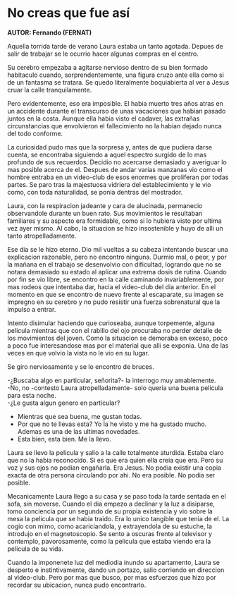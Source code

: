 # No creas que fue así

**AUTOR: Fernando (FERNAT)**

Aquella torrida tarde de verano Laura estaba un tanto agotada. Depues
de salir de trabajar se le ocurrio hacer algunas compras en el centro.

Su cerebro empezaba a agitarse nervioso dentro de su bien formado
habitaculo cuando, sorprendentemente, una figura cruzo ante ella como
si de un fantasma se tratara. Se quedo literalmente boquiabierta al ver
a Jesus cruar la calle tranquilamente.

Pero evidentemente, eso era imposible. El habia muerto tres años atras
en un accidente durante el transcurso de unas vacaciones que habian
pasado juntos en la costa. Aunque ella habia visto el cadaver, las
extrañas circunstancias que envolvieron el fallecimiento no la habian
dejado nunca del todo conforme.

La curiosidad pudo mas que la sorpresa y, antes de que pudiera darse
cuenta, se encontraba siguiendo a aquel espectro surgido de lo mas
profundo de sus recuerdos. Decidio no acercarse demasiado y averiguar
lo mas posible acerca de el. Despues de andar varias manzanas vio como
el hombre entraba en un video-club de esos enormes que proliferan por
todas partes. Se paro tras la majestuosa vidriera del establecimiento y
le vio como, con toda naturalidad, se ponia dentras del mostrador.

Laura, con la respiracion jadeante y cara de alucinada, permanecio
observandole durante un buen rato. Sus movimientos le resultaban
familiares y su aspecto era formidable, como si lo hubiera visto por
ultima vez ayer mismo. Al cabo, la situacion se hizo insostenible y
huyo de alli un tanto atropelladamente.

Ese dia se le hizo eterno. Dio mil vueltas a su cabeza intentando
buscar una explicacion razonable, pero no encontro ninguna. Durmio mal,
o peor, y por la mañana en el trabajo se desenvolvio con dificultad,
logrando que no se notara demasiado su estado al aplicar una extrema
dosis de rutina. Cuando por fin se vio libre, se encontro en la calle
caminando invariablemente, por mas rodeos que intentaba dar, hacia el
video-club del dia anterior. En el momento en que se encontro de nuevo
frente al escaparate, su imagen se impregno en su cerebro y no pudo
resistir una fuerza sobrenatural que la impulso a entrar.

Intento disimular haciendo que curioseaba, aunque torpemente, alguna
pelicula mientras que con el rabillo del ojo procuraba no perder
detalle de los movimientos del joven. Como la situacion se demoraba en
exceso, poco a poco fue interesandose mas por el material que alli se
exponia. Una de las veces en que volvio la vista no le vio en su lugar.

Se giro nerviosamente y se lo encontro de bruces.

-¿Buscaba algo en particular, señorita?- la interrogo muy amablemente.  
-No, no -contesto Laura atropelladamente- solo queria una buena
pelicula para esta noche.  
-¿Le gusta algun genero en particular?  
- Mientras que sea buena, me gustan todas.  
- Por que no te llevas esta? Yo la he visto y me ha gustado mucho.  
Ademas es una de las ultimas novedades.  
- Esta bien, esta bien. Me la llevo.

Laura se llevo la pelicula y salio a la calle totalmente aturdida.
Estaba claro que no la habia reconocido. Si es que era quien ella creia
que era. Pero su voz y sus ojos no podian engañarla. Era Jesus. No
podia existir una copia exacta de otra persona circulando por ahi. No
era posible. No podia ser posible.

Mecanicamente Laura llego a su casa y se paso toda la tarde sentada en
el sofa, sin moverse. Cuando el dia empezo a declinar y la luz a
disiparse, tomo conciencia por un segundo de su propia existencia y vio
sobre la mesa la pelicula que se habia traido. Era lo unico tangible
que tenia de el. La cogio con mimo, como acariciandola, y extrayendola
de su estuche, la introdujo en el magnetoscopio. Se sento a oscuras
frente al televisor y contemplo, pavorosamente, como la pelicula que
estaba viendo era la pelicula de su vida.

Cuando la imponenete luz del mediodia inundo su apartamento, Laura se
desperto e instintivamente, dando un portazo, salio corriendo en
direccion al video-club. Pero por mas que busco, por mas esfuerzos que
hizo por recordar su ubicacion, nunca pudo encontrarlo.